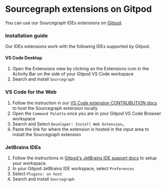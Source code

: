 # Sourcegraph extensions on Gitpod

You can use our Sourcegraph IDEs extensions on [Gitpod](https://gitpod.io/).

### Installation guide

Our IDEs extensions work with the following IDEs supported by Gitpod.

#### VS Code Desktop

1. Open the Extensions view by clicking on the Extensions icon in the Activity Bar on the side of your Gitpod VS Code workspace
2. Search and install `Sourcegraph`

### VS Code for the Web

1. Follow the instruction in our [VS Code extension CONTRUBUTION docs](https://github.com/sourcegraph/sourcegraph/blob/main/client/vscode/CONTRIBUTING.md#web-version) to host the Sourcegraph extension locally
2. Open the `Command Palette` once you are in your Gitpod VS Code Browser workspace
3. Search and Select `Developer: Install Web Extension…`
4. Paste the link for where the extension is hosted in the input area to install the Sourcegraph extension


### JetBrains IDEs

1. Follow the instructions in [Gitpod's JetBrains IDE support docs](https://www.gitpod.io/docs/ides-and-editors/jetbrains-gateway#jetbrains-ide-support) to setup your workspace.
2. In your Gitpod JetBrains IDE workspace, select `Preferences`
3. Select `Plugins: on host`
4. Search and install `Sourcegraph`
